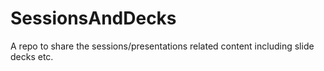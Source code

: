 # SessionsAndDecks
A repo to share the sessions/presentations related content including slide decks etc.
